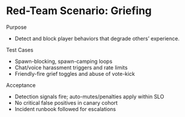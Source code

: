 # Red-Team Scenario: Griefing

Purpose
- Detect and block player behaviors that degrade others’ experience.

Test Cases
- Spawn-blocking, spawn-camping loops
- Chat/voice harassment triggers and rate limits
- Friendly-fire grief toggles and abuse of vote-kick

Acceptance
- Detection signals fire; auto-mutes/penalties apply within SLO
- No critical false positives in canary cohort
- Incident runbook followed for escalations

